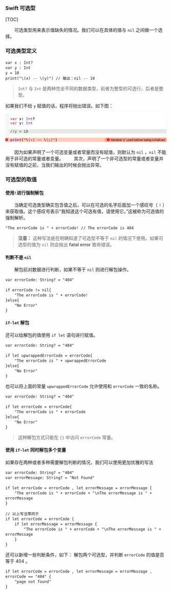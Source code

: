 ### Swift 可选型

[TOC]

　　可选类型用来表示值缺失的情况。我们可以在具体的值与 `nil` 之间做一个选择。

### 可选类型定义

```
var x : Int?
var y : Int
y = 10
print("\(x) -- \(y)") // 输出：nil -- 10
```

> `Int?` 与 `Int` 是两种完全不同的数据类型，前者为整型的可选行，后者是整型。

如果我们不给 `y` 赋值的话，程序将抛出错误。如下图：

![](image/WX20161209-105334.png)

　　因为如果声明了一个可选变量或者常量而没有赋值，则默认为 `nil` ，`nil` 不能用于非可选的常量或者变量。
　　其次，声明了一个非可选型的常量或者变量并没有赋值的之前，当我们输出的时候会抛出异常。


### 可选型的取值

#### 使用`!`进行强制解包

　　当确定可选类型确实包含值之后，可以在可选的名字后⾯加⼀个感叹号（ `!`  ）来获取值。这个感叹号表⽰“我知道这个可选有值，请使⽤它。”这被称为可选值的强制解析。

```
"The errorCode is " + errorCode! // The errorCode is 404
```
> **注意：** 这种写法是在明确知道了可选型不等于 `nil` 的情况下使用。如果可选型的值为 `nil` 则会抛出 **fatal error** 致命错误。

####  判断不是 `nil`
　　解包前对数据进行判断，如果不等于 `nil` 则进行解包操作。
```
var errorCode: String? = "404"

if errorCode != nil{
    "The errorCode is " + errorCode!
}else{
    "No Error"
}
```
####  `if-let` 解包

还可以给解包的值使用 `if let` 语句进行赋值。
```
var errorCode: String? = "404"

if let upwrappedErrorCode = errorCode{
    "The errorCode is " + upwrappedErrorCode
}else{
    "No Error"
}
```
也可以将上面的常量 `upwrappedErrorCode` 允许使用和 `errorCode` 一致的名称。
```
var errorCode: String? = "404"

if let errorCode = errorCode{
    "The errorCode is " + errorCode
}else{
    "No Error"
}
```
> 这种解包方式只能在 `{}` 中访问 `errorCode` 常量。

#### 使用 `if-let` 同时解包多个变量

如果存在两种或者多种需要解包判断的情况，我们可以使用更加优雅的写法
```
var errorCode: String? = "404"
var errorMessage: String? = "Not Found"

if let errorCode = errorCode , let errorMessage = errorMessage {
    "The errorCode is " + errorCode + "\nThe errorMessage is " + errorMessage
}

// 以上写法等同于
if let errorCode = errorCode {
    if let errorMessage = errorMessage {
        "The errorCode is " + errorCode + "\nThe errorMessage is " + errorMessage
    }
}
```

还可以新增一些判断条件，如下：
解包两个可选型，并判断 `errorCode` 的值是否等于 404 。
```
if let errorCode = errorCode , let errorMessage = errorMessage , errorCode == "404" {
    "page not found"
}
```











